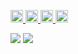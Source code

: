<p align="left">
  <a href="https://zenn.dev/bje35149">
    <img height="20" src="https://badgen.org/img/zenn/bje35149/likes?style=plastic" alt="Likes" />
  </a>
  <a href="https://zenn.dev/bje35149">
    <img height="20" src="https://badgen.org/img/zenn/bje35149/articles?style=plastic" alt="Articles" />
  </a>
  <a href="https://qiita.com/manabito76">
    <img height="20" src="https://badgen.org/img/qiita/manabito76/contributions?style=plastic" alt="Contributions" />
  </a>
  <a href="https://qiita.com/manabito76">
    <img height="20" src="https://badgen.org/img/qiita/manabito76/articles?style=plastic" alt="Articles" />
  </a>
</p>

![](https://github-profile-summary-cards.vercel.app/api/cards/repos-per-language?username=MASAKi-cell&theme=solarized_dark) 
![](https://github-profile-summary-cards.vercel.app/api/cards/most-commit-language?username=MASAKi-cell&theme=solarized_dark) 


